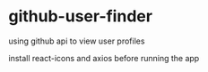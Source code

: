 # github-user-finder
using github api to view user profiles

install react-icons and axios before running the app
